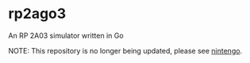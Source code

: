 rp2ago3
=======

An RP 2A03 simulator written in Go

NOTE: This repository is no longer being updated, please see [nintengo](https://github.com/nwidger/nintengo).

